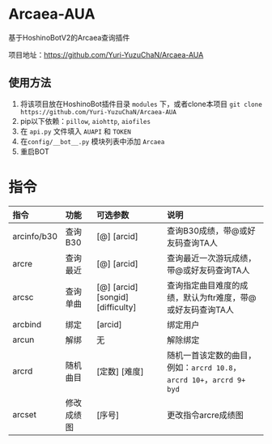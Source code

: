# Arcaea-AUA

基于HoshinoBotV2的Arcaea查询插件

项目地址：https://github.com/Yuri-YuzuChaN/Arcaea-AUA

## 使用方法

1. 将该项目放在HoshinoBot插件目录 `modules` 下，或者clone本项目 `git clone https://github.com/Yuri-YuzuChaN/Arcaea-AUA`
2. pip以下依赖：`pillow`, `aiohttp`, `aiofiles`
3. 在 `api.py` 文件填入 `AUAPI` 和 `TOKEN`
4. 在`config/__bot__.py` 模块列表中添加 `Arcaea`
5. 重启BOT

# 指令

| 指令              | 功能      | 可选参数              | 说明                            |
| :---------------- | :-------- | :-------------------- | :------------------------------ |
| arcinfo/b30           | 查询B30   |  [@] [arcid]             | 查询B30成绩，带@或好友码查询TA人 |
| arcre             | 查询最近  |  [@] [arcid]        | 查询最近一次游玩成绩，带@或好友码查询TA人 |
| arcsc             | 查询单曲  |   [@] [arcid] [songid] [difficulty] | 查询指定曲目难度的成绩，默认为ftr难度，带@或好友码查询TA人 |
| arcbind           | 绑定      | [arcid]               | 绑定用户                        |
| arcun             | 解绑      | 无                    | 解除绑定                        |
| arcrd             | 随机曲目   | [定数] [难度]         | 随机一首该定数的曲目，例如：`arcrd 10.8`，`arcrd 10+`，`arcrd 9+ byd` |
| arcset            | 修改成绩图 |[序号]                |   更改指令arcre成绩图             |